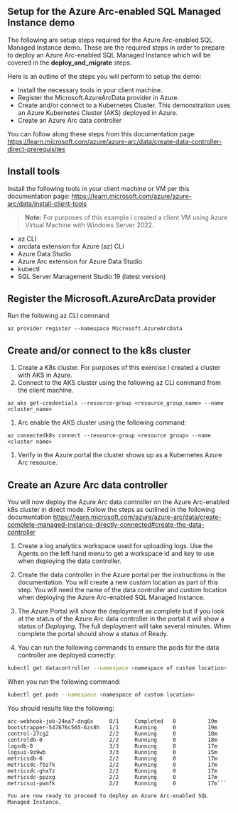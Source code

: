 ## Setup for the Azure Arc-enabled SQL Managed Instance demo

The following are setup steps required for the Azure Arc-enabled SQL Managed Instance demo. These are the required steps in order to prepare to deploy an Azure Arc-enabled SQL Managed Instance which will be covered in the **deploy_and_migrate** steps.

Here is an outline of the steps you will perform to setup the demo:

- Install the necessary tools in your client machine.
- Register the Microsoft.AzureArcData provider in Azure.
- Create and/or connect to a Kubernetes Cluster. This demonstration uses an Azure Kubernetes Cluster (AKS) deployed in Azure.
- Create an Azure Arc data controller

You can follow along these steps from this documentation page: <https://learn.microsoft.com/azure/azure-arc/data/create-data-controller-direct-prerequisites>

## Install tools

Install the following tools in your client machine or VM per this documentation page: <https://learn.microsoft.com/azure/azure-arc/data/install-client-tools>

> **Note:** For purposes of this example I created a client VM using Azure Virtual Machine with Windows Server 2022.

- az CLI
- arcdata extension for Azure (az) CLI
- Azure Data Studio
- Azure Arc extension for Azure Data Studio
- kubectl
- SQL Server Management Studio 19 (latest version)

## Register the Microsoft.AzureArcData provider

Run the following az CLI command

```azurecli
az provider register --namespace Microsoft.AzureArcData
```
## Create and/or connect to the k8s cluster

1. Create a K8s cluster. For purposes of this exercise I created a cluster with AKS in Azure.
1. Connect to the AKS cluster using the following az CLI command from the client machine.

```azurecli
az aks get-credentials --resource-group <resource_group_name> --name <cluster_name>
``````

1. Arc enable the AKS cluster using the following command:

```azurecli
az connectedk8s connect --resource-group <resource group> --name <cluster name>
``````

1. Verify in the Azure portal the cluster shows up as a Kubernetes Azure Arc resource.

## Create an Azure Arc data controller

You will now deploy the Azure Arc data controller on the Azure Arc-enabled k8s cluster in direct mode. Follow the steps as outlined in the following documentation <https://learn.microsoft.com/azure/azure-arc/data/create-complete-managed-instance-directly-connected#create-the-data-controller>

1. Create a log analytics workspace used for uploading logs. Use the Agents on the left hand menu to get a workspace id and key to use when deploying the data controller.

1. Create the data controller in the Azure portal per the instructions in the documentation. You will create a new custom location as part of this step. You will need the name of the data controller and custom location when deploying the Azure Arc-enabled SQL Managed Instance.

1. The Azure Portal will show the deployment as complete but if you look at the status of the Azure Arc data controller in the portal it will show a status of *Deploying*. The full deployment will take several minutes. When complete the portal should show a status of Ready.

1. You can run the following commands to ensure the pods for the data controller are deployed correctly:

```bash
kubectl get datacontroller --namespace <namespace of custom location>
```
When you run the following command:

```bash
kubectl get pods --namespace <namespace of custom location>
```
You should results like the following:

```NAME                            READY   STATUS      RESTARTS   AGE
arc-webhook-job-24ea7-dnq6x     0/1     Completed   0          19m
bootstrapper-547876c565-6zs8h   1/1     Running     0          19m
control-27cg2                   2/2     Running     0          18m
controldb-0                     2/2     Running     0          18m
logsdb-0                        3/3     Running     0          17m
logsui-9z9wb                    3/3     Running     0          15m
metricsdb-0                     2/2     Running     0          17m
metricsdc-fbz7k                 2/2     Running     0          17m
metricsdc-ghx7z                 2/2     Running     0          17m
metricsdc-ppzxg                 2/2     Running     0          17m
metricsui-pwnfk                 2/2     Running     0          17m```

You are now ready to proceed to deploy an Azure Arc-enabled SQL Managed Instance.